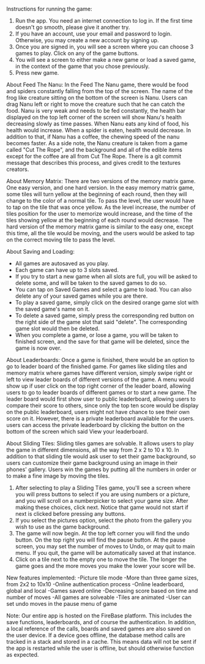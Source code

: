 Instructions for running the game:


1. Run the app. You need an internet connection to log in. If the first time doesn't go smooth, please give it another try.
2. If you have an account, use your email and password to login. Otherwise, you may create a new account by signing up.
3. Once you are signed in, you will see a screen where you can choose 3 games to play. Click on any of the game buttons.
4. You will see a screen to either make a new game or load a saved game, in the context of the game that you chose previously.
5. Press new game.


About Feed The Nanu:
In the Feed The Nanu game, there would be food and spiders constantly falling from the top of the screen. The name of the frog like creature sitting on the bottom of the screen is Nanu. Users can drag Nanu left or right to move the creature such that he can catch the food. Nanu is very weak and needs to be fed constantly, the health bar displayed on the top left corner of the screen will show Nanu's health decreasing slowly as time passes. When Nanu eats any kind of food, his health would increase. When a spider is eaten, health would decrease. In addition to that, if Nanu has a coffee, the chewing speed of the nanu becomes faster. As a side note, the Nanu creature is taken from a game called "Cut The Rope", and the background and all of the edible items except for the coffee are all from Cut The Rope. There is a git commit message that describes this process, and gives credit to the textures creators.


About Memory Matrix:
There are two versions of the memory matrix game. One easy version, and one hard version. In the easy memory matrix game, some tiles will turn yellow at the beginning of each round, then they will change to the color of a normal tile. To pass the level, the user would have to tap on the tile that was once yellow. As the level increase, the number of tiles position for the user to memorize would increase, and the time of the tiles showing yellow at the beginning of each round would decrease.  The hard version of the memory matrix game is similar to the easy one, except this time, all the tile would be moving, and the users would be asked to tap on the correct moving tile to pass the level.


About Saving and Loading:
- All games are autosaved as you play.
- Each game can have up to 3 slots saved.
- If you try to start a new game when all slots are full, you will be asked to delete some, and will be taken to the saved games to do so.
- You can tap on Saved Games and select a game to load. You can also delete any of your saved games while you are there.
- To play a saved game, simply click on the desired orange game slot with the saved game's name on it.
- To delete a saved game, simply press the corresponding red button on the right side of the game slot that said "delete". The corresponding game slot would then be deleted.
- When you complete a game, or lose a game, you will be taken to finished screen, and the save for that game will be deleted, since the game is now over.



About Leaderboards:
Once a game is finished, there would be an option to go to leader board of the finished game. For games like sliding tiles and memory matrix where games have different version, simply swipe right or left to view leader boards of different versions of the game. A menu would show up if user click on the top right corner of the leader board, allowing users to go to leader boards of different games or to start a new game. The leader board would first show user to public leaderboard, allowing users to compare their score to others, since only the top ten score would be display on the public leaderboard, users might not have chance to see their own score on it. However, there is a private leaderboard available for the users. users can access the private leaderboard by clicking the button on the bottom of the screen which said View your leaderboard.



About Sliding Tiles:
Sliding tiles games are solvable. It allows users to play the game in different dimensions, all the way from 2 x 2 to 10 x 10. In addition to that sliding tile would ask user to set their game background, so users can customize their game background using an image in their phones' gallery. Users win the games by putting all the numbers in order or to make a fine image by moving the tiles.

1. After selecting to play a Sliding Tiles game, you'll see a screen where you will press buttons to select if you are using
numbers or a picture,  and you will scroll on a numberpicker to select your game size. After making these choices, click next. Notice that game would not start if next is clicked
before pressing any buttons.
2. If you select the pictures option, select the photo from the gallery
you wish to use as the game background.
3. The game will now begin. At the top left corner you will find the undo button. On the top
right you will find the pause button. At the pause screen, you may set the number of moves to
Undo, or may quit to main menu. If you quit, the game will be automatically saved at that instance.
4. Click on a tile next to the empty one to move the tile. The longer the game goes and the more
moves you make the lower your score will be.


New features implemented:
-Picture tile mode
-More than three game sizes, from 2x2 to 10x10
-Online authentication process
-Online leaderboard, global and local
-Games saved online
-Decreasing score based on time and number of moves
-All games are solveable
-Tiles are animated
-User can set undo moves in the pause menu of game


Note:
Our entire app is hosted on the FireBase platform. This includes the save functions, leaderboards,
and of course the authentication. In addition, a local reference of the calls, boards and saved
games are also saved on the user device. If a device goes offline, the database method calls are
tracked in a stack and stored in a cache. This means data will not be sent if the app is restarted
while the user is offline, but should otherwise function as expected.
